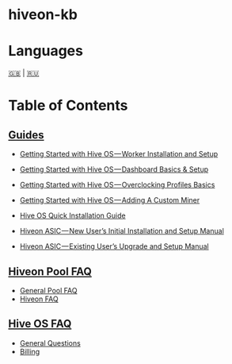 # hiveon-kb

Languages
=================
[🇬🇧](knowledge-base.md#hiveon-kb) | [🇷🇺](knowledge-base_ru.md#hiveon-kb)

Table of Contents
=================
## [Guides](guides/guides.md)
- [Getting Started with Hive OS — Worker Installation and Setup](guides/start_worker_setup.md)
- [Getting Started with Hive OS — Dashboard Basics & Setup](guides/start_dashboard_setup.md)
- [Getting Started with Hive OS — Overclocking Profiles Basics](guides/start_oc.md)
- [Getting Started with Hive OS — Adding A Custom Miner](guides/start_custom_miner.md)

- [Hive OS Quick Installation Guide](guides/quick_install.md)


- [Hiveon ASIC — New User’s Initial Installation and Setup Manual](guides/hiveon_asic_new.md)
- [Hiveon ASIC — Existing User’s Upgrade and Setup Manual](guides/hiveon_asic_old.md)

## [Hiveon Pool FAQ](hiveon_pool_faq/pool_faq.md)
  - [General Pool FAQ](hiveon_pool_faq/general_pool_faq/general_faq_en.md)
  - [Hiveon FAQ](hiveon_pool_faq/hiveon_payouts_faq/payouts_faq_en.md)

## [Hive OS FAQ](hiveos_faq/hiveos_faq.md)
  - [General Questions](hiveos_faq/general/general_en.md)
  - [Billing](hiveos_faq/billing/billing_en.md)
